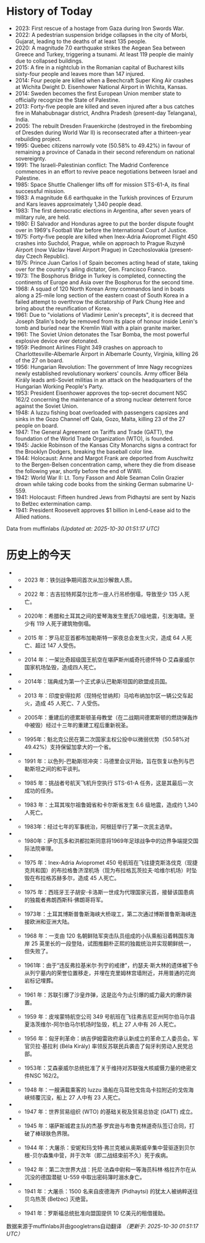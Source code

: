 # History of Today 

- 2023: First rescue of a hostage from Gaza during Iron Swords War.
- 2022: A pedestrian suspension bridge collapses in the city of Morbi, Gujarat, leading to the deaths of at least 135 people.
- 2020: A magnitude 7.0 earthquake strikes the Aegean Sea between Greece and Turkey, triggering a tsunami. At least 119 people die mainly due to collapsed buildings.
- 2015: A fire in a nightclub in the Romanian capital of Bucharest kills sixty-four people and leaves more than 147 injured.
- 2014: Four people are killed when a Beechcraft Super King Air crashes at Wichita Dwight D. Eisenhower National Airport in Wichita, Kansas.
- 2014: Sweden becomes the first European Union member state to officially recognize the State of Palestine.
- 2013: Forty-five people are killed and seven injured after a bus catches fire in Mahabubnagar district, Andhra Pradesh (present-day Telangana), India.
- 2005: The rebuilt Dresden Frauenkirche (destroyed in the firebombing of Dresden during World War II) is reconsecrated after a thirteen-year rebuilding project.
- 1995: Quebec citizens narrowly vote (50.58% to 49.42%) in favour of remaining a province of Canada in their second referendum on national sovereignty.
- 1991: The Israeli-Palestinian conflict: The Madrid Conference commences in an effort to revive peace negotiations between Israel and Palestine.
- 1985: Space Shuttle Challenger lifts off for mission STS-61-A, its final successful mission.
- 1983: A magnitude 6.6 earthquake in the Turkish provinces of Erzurum and Kars leaves approximately 1,340 people dead.
- 1983: The first democratic elections in Argentina, after seven years of military rule, are held.
- 1980: El Salvador and Honduras agree to put the border dispute fought over in 1969's Football War before the International Court of Justice.
- 1975: Forty-five people are killed when Inex-Adria Aviopromet Flight 450 crashes into Suchdol, Prague, while on approach to Prague Ruzyně Airport (now Václav Havel Airport Prague) in Czechoslovakia (present-day Czech Republic).
- 1975: Prince Juan Carlos I of Spain becomes acting head of state, taking over for the country's ailing dictator, Gen. Francisco Franco.
- 1973: The Bosphorus Bridge in Turkey is completed, connecting the continents of Europe and Asia over the Bosphorus for the second time.
- 1968: A squad of 120 North Korean Army commandos land in boats along a 25-mile long section of the eastern coast of South Korea in a failed attempt to overthrow the dictatorship of Park Chung Hee and bring about the reunification of Korea.
- 1961: Due to "violations of Vladimir Lenin's precepts", it is decreed that Joseph Stalin's body be removed from its place of honour inside Lenin's tomb and buried near the Kremlin Wall with a plain granite marker.
- 1961: The Soviet Union detonates the Tsar Bomba, the most powerful explosive device ever detonated.
- 1959: Piedmont Airlines Flight 349 crashes on approach to Charlottesville-Albemarle Airport in Albemarle County, Virginia, killing 26 of the 27 on board.
- 1956: Hungarian Revolution: The government of Imre Nagy recognizes newly established revolutionary workers' councils. Army officer Béla Király leads anti-Soviet militias in an attack on the headquarters of the Hungarian Working People's Party.
- 1953: President Eisenhower approves the top-secret document NSC 162/2 concerning the maintenance of a strong nuclear deterrent force against the Soviet Union.
- 1948: A luzzu fishing boat overloaded with passengers capsizes and sinks in the Gozo Channel off Qala, Gozo, Malta, killing 23 of the 27 people on board.
- 1947: The General Agreement on Tariffs and Trade (GATT), the foundation of the World Trade Organization (WTO), is founded.
- 1945: Jackie Robinson of the Kansas City Monarchs signs a contract for the Brooklyn Dodgers, breaking the baseball color line.
- 1944: Holocaust: Anne and Margot Frank are deported from Auschwitz to the Bergen-Belsen concentration camp, where they die from disease the following year, shortly before the end of WWII.
- 1942: World War II: Lt. Tony Fasson and Able Seaman Colin Grazier drown while taking code books from the sinking German submarine U-559.
- 1941: Holocaust: Fifteen hundred Jews from Pidhaytsi are sent by Nazis to Bełżec extermination camp.
- 1941: President Roosevelt approves $1 billion in Lend-Lease aid to the Allied nations.

Data from muffinlabs
*(Updated at: 2025-10-30 01:51:17 UTC)*

# 历史上的今天 

- - 2023 年：铁剑战争期间首次从加沙解救人质。
- - 2022 年：古吉拉特邦莫尔比市一座人行吊桥倒塌，导致至少 135 人死亡。
- - 2020年：希腊和土耳其之间的爱琴海发生里氏7.0级地震，引发海啸。至少有 119 人死于建筑物倒塌。
- - 2015 年：罗马尼亚首都布加勒斯特一家夜总会发生火灾，造成 64 人死亡、超过 147 人受伤。
- - 2014 年：一架比奇超级国王航空在堪萨斯州威奇托德怀特·D·艾森豪威尔国家机场坠毁，造成四人死亡。
- - 2014年：瑞典成为第一个正式承认巴勒斯坦国的欧盟成员国。
- - 2013 年：印度安得拉邦（现特伦甘纳邦）马哈布纳加尔区一辆公交车起火，造成 45 人死亡、7 人受伤。
- - 2005年：重建后的德累斯顿圣母教堂（在二战期间德累斯顿的燃烧弹轰炸中被毁）经过十三年的重建工程后重新祝圣。
- - 1995年：魁北克公民在第二次国家主权公投中以微弱优势（50.58%对49.42%）支持保留加拿大的一个省。
- - 1991 年：以色列-巴勒斯坦冲突：马德里会议开始，旨在恢复以色列与巴勒斯坦之间的和平谈判。
- - 1985 年：挑战者号航天飞机升空执行 STS-61-A 任务，这是其最后一次成功的任务。
- - 1983 年：土耳其埃尔祖鲁姆省和卡尔斯省发生 6.6 级地震，造成约 1,340 人死亡。
- - 1983年：经过七年的军事统治，阿根廷举行了第一次民主选举。
- - 1980年：萨尔瓦多和洪都拉斯同意将1969年足球战争中的边界争端提交国际法院审理。
- - 1975 年：Inex-Adria Aviopromet 450 号航班在飞往捷克斯洛伐克（现捷克共和国）的布拉格鲁济涅机场（现为布拉格瓦茨拉夫·哈维尔机场）时坠毁在布拉格苏赫多尔，造成 45 人死亡。
- - 1975 年：西班牙王子胡安·卡洛斯一世成为代理国家元首，接替该国患病的独裁者弗朗西斯科·佛朗哥将军。
- - 1973年：土耳其博斯普鲁斯海峡大桥竣工，第二次通过博斯普鲁斯海峡连接欧洲和亚洲大陆。
- - 1968 年：一支由 120 名朝鲜陆军突击队员组成的小队乘船沿着韩国东海岸 25 英里长的一段登陆，试图推翻朴正熙的独裁统治并实现朝鲜统一，但失败了。
- - 1961年：由于“违反弗拉基米尔·列宁的戒律”，约瑟夫·斯大林的遗体被下令从列宁墓内的荣誉位置移走，并埋在克里姆林宫墙附近，并用普通的花岗岩标记埋葬。
- - 1961 年：苏联引爆了沙皇炸弹，这是迄今为止引爆的威力最大的爆炸装置。
- - 1959 年：皮埃蒙特航空公司 349 号航班在飞往弗吉尼亚州阿尔伯马尔县夏洛茨维尔-阿尔伯马尔机场时坠毁，机上 27 人中有 26 人死亡。
- - 1956 年：匈牙利革命：纳吉伊姆雷政府承认新成立的革命工人委员会。军官贝拉·基拉利 (Béla Király) 率领反苏联民兵袭击了匈牙利劳动人民党总部。
- - 1953年：艾森豪威尔总统批准了关于维持对苏联强大核威慑力量的绝密文件NSC 162/2。
- - 1948 年：一艘满载乘客的 luzzu 渔船在马耳他戈佐岛卡拉附近的戈佐海峡倾覆沉没，船上 27 人中有 23 人死亡。
- - 1947 年：世界贸易组织 (WTO) 的基础关税及贸易总协定 (GATT) 成立。
- - 1945 年：堪萨斯城君主队的杰基·罗宾逊与布鲁克林道奇队签订合同，打破了棒球肤色界限。
- - 1944 年：大屠杀：安妮和玛戈特·弗兰克被从奥斯威辛集中营驱逐到贝尔根-贝尔森集中营，并于次年（即二战结束前不久）死于疾病。
- - 1942 年：第二次世界大战：托尼·法森中尉和一等海员科林·格拉齐尔在从沉没的德国潜艇 U-559 中取出密码簿时溺水身亡。
- - 1941 年：大屠杀：1500 名来自皮德海齐 (Pidhaytsi) 的犹太人被纳粹送往贝乌热茨 (Bełżec) 灭绝营。
- - 1941 年：罗斯福总统批准向盟国提供 10 亿美元的租借援助。

数据来源于muffinlabs并由googletrans自动翻译
*（更新于: 2025-10-30 01:51:17 UTC）*